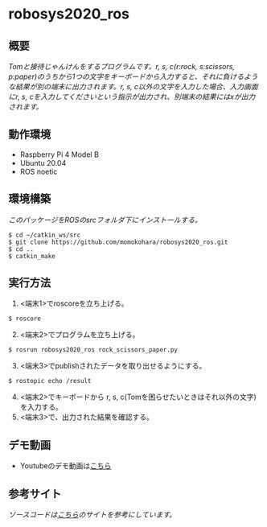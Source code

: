 # robosys2020_ros
## 概要
*Tomと接待じゃんけんをするプログラムです。r, s, c(r:rock, s:scissors, p:paper)のうちから1つの文字をキーボードから入力すると、それに負けるような結果が別の端末に出力されます。r, s, c以外の文字を入力した場合、入力画面にr, s, cを入力してくださいという指示が出力され、別端末の結果にはxが出力されます。*
## 動作環境
- Raspberry Pi 4 Model B
- Ubuntu 20.04
- ROS noetic
## 環境構築
*このパッケージをROSのsrcフォルダ下にインストールする。*
```
$ cd ~/catkin_ws/src
$ git clone https://github.com/momokohara/robosys2020_ros.git
$ cd ..
$ catkin_make
```
## 実行方法
1. <端末1>でroscoreを立ち上げる。
```
$ roscore
```
2. <端末2>でプログラムを立ち上げる。
```
$ rosrun robosys2020_ros rock_scissors_paper.py
```
3. <端末3>でpublishされたデータを取り出せるようにする。
```
$ rostopic echo /result
```
4. <端末2>でキーボードから r, s, c(Tomを困らせたいときはそれ以外の文字)を入力する。
5. <端末3>で、出力された結果を確認する。
## デモ動画
- Youtubeのデモ動画は[こちら](https://github.com/momokohara/robosys2020_ros.git)
## 参考サイト
*ソースコードは[こちら](https://demura.net/education/lecture/16773.html)のサイトを参考にしています。*
